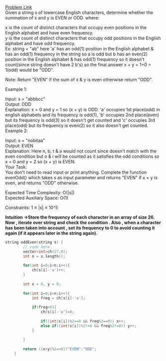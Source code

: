[Problem Link](https://www.geeksforgeeks.org/problems/help-nobita0532/1)<br>
Given a string s of lowercase English characters, determine whether the summation of x and y is EVEN or ODD.
where:<br>

x is the count of distinct characters that occupy even positions in the English alphabet and have even frequency. <br>
y is the count of distinct characters that occupy odd positions in the English alphabet and have odd frequency.<br>
Ex: string = "ab" here 'a' has an odd(1) position in the English alphabet & has an odd(1) frequency in the string so a is odd but b has an even(2) position in the English alphabet & has odd(1) frequency so it doesn't count(since string doesn't have 2 b's) so the final answer x + y = 1+0 = 1(odd) would be "ODD".<br>

Note: Return "EVEN" if the sum of x & y is even otherwise return "ODD".<br>

Example 1:<br>

Input: 
s = "abbbcc"<br>
Output: 
ODD<br>
Explanation: 
x = 0 and y = 1 so (x + y) is ODD. 'a' occupies 1st place(odd) in english alphabets and its frequency is odd(1), 'b' occupies 2nd place(even) but its frequency is odd(3) so it doesn't get counted and 'c' occupies 3rd place(odd) but its frequency is even(2) so it also doesn't get counted.<br>
Example 2:<br>

Input: 
s = "nobitaa"<br>
Output: 
EVEN<br>
Explanation: 
Here n, b, t & a would not count since doesn't match with the even condition but o & i will be counted as it satisfies the odd conditions so x = 0 and y = 2 so (x + y) is EVEN.<br>
Your Task:  
You don't need to read input or print anything. Complete the function evenOdd() which takes s as input parameter and returns "EVEN"  if x + y is even, and returns "ODD" otherwise.<br>

Expected Time Complexity: O(|s|)<br>
Expected Auxiliary Space: O(1) <br>

Constraints:
1 ≤ |s| ≤ 10^5

__Intuition ->Store the frequency of each character in an array of size 26. Now , iterate over string and check the condition . Also , when a character has been taken into account , set its frequency to 0 to avoid counting it again (if it appears later in the string again).__

```C++
string oddEven(string s) {
        // code here
        vector<int>ch(27,0);
        int n = s.length();
        
        for(int i=0;i<n;i++){
            ch[s[i]-'a']++;
        }
        
        int x = 0, y = 0;
        
        for(int i=0;i<n;i++){
            int freq = ch[s[i]-'a'];
            
            if(freq>0){
                ch[s[i]-'a']=0;
            
                if((int(s[i])%2==0 && freq%2==0)) x++;
                else if((int(s[i])%2!=0 && freq%2!=0)) y++;
            }
            
        }
        
        return ((x+y)%2==0)?"EVEN":"ODD";
    }
```
